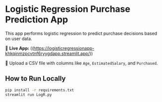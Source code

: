 # Logistic Regression Purchase Prediction App

This app performs logistic regression to predict purchase decisions based on user data.

🚀 **Live App:** ((https://logisticregressionapp-khkqinmzpcvtnf6ryygdapp.streamlit.app/))

📁 Upload a CSV file with columns like `Age`, `EstimatedSalary`, and `Purchased`.

## How to Run Locally

```bash
pip install -r requirements.txt
streamlit run LogR.py
